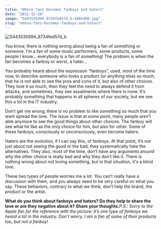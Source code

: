 ```yaml
---
title: "Where fans becomes fanboys and haters"
date: "2011-12-28"
image: "5443535994_8734fed57d_b-580x400.jpg"
slug: "where-fans-becomes-fanboys-and-haters"
---
```


![](images/5443535994_8734fed57d_b-580x400.jpg "5443535994_8734fed57d_b")

You know, there is nothing wrong about being a fan of something or someone. I’m a fan of some music performers, some products, some people I know… everybody is a fan of something! The problem is when the fan becomes a fanboy or worst, a hater…

You probably heard about the expression “fanboys”, used, most of the time now, to describe someone who loves a product (or anything else) so much, that he is not able to see the pros and cons of it, but also of other choices. They love it so much, then they feel the need to always defend it from attacks, and sometimes, they see assailments where there is none. It’s probably something that happens in all spheres of our society, but we see this a lot in the IT industry.

Don’t get me wrong, there is no problem to like something so much that you want spread the love. The issue is that at some point, many people aren’t able anymore to see the good things about other choices. The fanboy will see what he like as the only choice for him, but also for other. Some of these fanboys, consciously or unconsciously, even become haters.

Haters are the evolution, if I can say this, of fanboys. At that point, it’s not just about not seeing the good or the bad; they systematically hate the alternatives. They also, most of the time, don’t have any arguments around why the other choice is really bad and why they don’t like it. There is nothing wrong about not loving something, but in that situation, it's a blind love.

These two types of people worries me a lot. You can’t really have a discussion with them, and you always need to be very careful on what you say. These behaviors, contrary to what we think, don’t help the brand, the product or the artist.

**What do you think about fanboys and haters? Do they help to share the love or are they negative about it? Share your thoughts.**_P.S.: Sorry to the Apple fan for the reference with the picture: it’s one type of fanboys we heard a lot in the industry. Don’t worry, I am a fan of some of their products too, but not a fanboy!_
